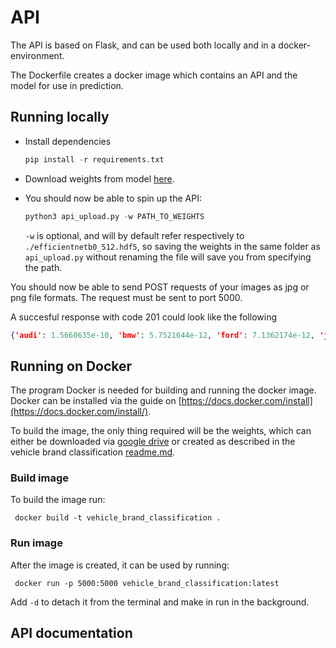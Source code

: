 # API

The API is based on Flask, and can be used both locally and in a docker-environment.

The Dockerfile creates a docker image which contains an API and the model for use in prediction.
 

## Running locally

* Install dependencies
   ```py
   pip install -r requirements.txt
   ```

* Download weights from model [here](https://drive.google.com/file/d/1CXWGf2hj_sJXIsSE4wfqUOqIv-EsYf7x/view?usp=sharing).

* You should now be able to spin up the API:

  ```py
  python3 api_upload.py -w PATH_TO_WEIGHTS
  ```

   `-w` is optional, and will by default refer respectively to `./efficientnetb0_512.hdf5`, so saving the weights in the same folder as `api_upload.py` without renaming the file will save you from specifying the path.
   
 You should now be able to send POST requests of your images as jpg or png file formats. The request must be sent to port 5000.

 A succesful response with code 201 could look like the following
 ```json
 {'audi': 1.5660635e-10, 'bmw': 5.7521644e-12, 'ford': 7.1362174e-12, 'jaguar': 7.3524025e-12, 'mercedes': 4.0594708e-11, 'mitsubishi': 3.221091e-14, 'nissan': 1.0, 'peugeot': 1.3644183e-11, 'porsche': 3.095818e-12, 'skoda': 1.0349395e-09, 'tesla': 2.1225747e-12, 'toyota': 1.0142925e-10, 'volkswagen': 4.066172e-12, 'volvo': 7.5269685e-10}
 ```

## Running on Docker

The program Docker is needed for building and running the docker image.
Docker can be installed via the guide on [https://docs.docker.com/install](https://docs.docker.com/install/). 

To build the image, the only thing required will be the weights, which can either be downloaded via [google drive](https://drive.google.com/file/d/1CXWGf2hj_sJXIsSE4wfqUOqIv-EsYf7x/view?usp=sharing) or created as described in the vehicle brand classification [readme.md](../vehicle_brand_classification/README.md).


### Build image
To build the image run:
```
 docker build -t vehicle_brand_classification .
```

### Run image
After the image is created, it can be used by running:
```
 docker run -p 5000:5000 vehicle_brand_classification:latest
```

Add `-d` to detach it from the terminal and make in run in the background.


## API documentation

